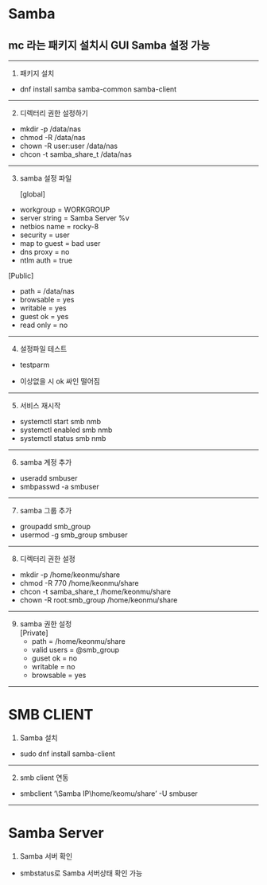 # Samba
## mc 라는 패키지 설치시 GUI Samba 설정 가능
-----------------
1. 패키지 설치
- dnf install samba samba-common samba-client
--------------------
2. 디렉터리 권한 설정하기
- mkdir -p /data/nas
- chmod -R /data/nas
- chown -R user:user /data/nas
- chcon -t samba_share_t /data/nas
------------------------
3. samba 설정 파일 </br>
    
    [global] </br>
  - workgroup = WORKGROUP </br>
  - server string = Samba Server %v </br>
  - netbios name = rocky-8 </br>
  - security = user </br>
  - map to guest = bad user </br>
  - dns proxy = no </br>
  - ntlm auth = true </br>

   [Public] </br>
 - path = /data/nas </br>
 - browsable = yes </br>
 - writable = yes </br>
 - guest ok = yes </br>
 - read only = no </br>
----------------------
4. 설정파일 테스트
- testparm
* 이상없을 시 ok 싸인 떨어짐
-----------------------------------------------
5. 서비스 재시작
- systemctl start smb nmb
- systemctl enabled smb nmb
- systemctl status smb nmb
-----------------------------------------------
6. samba 계정 추가
- useradd smbuser
- smbpasswd -a smbuser
-----------------------------------------------
7. samba 그룹 추가 
- groupadd smb_group
- usermod -g smb_group smbuser
-----------------------------------------------
8. 디렉터리 권한 설정
- mkdir -p /home/keonmu/share
- chmod -R 770 /home/keonmu/share
- chcon -t samba_share_t /home/keonmu/share
- chown -R root:smb_group /home/keonmu/share
-----------------------------------------------
9. samba 권한 설정 </br>
   [Private] </br>
   - path = /home/keonmu/share </br>
   - valid users = @smb_group </br>
   - guset ok = no </br>
   - writable = no </br>  
   - browsable = yes</br>
-----------------------------------------------
# SMB CLIENT
1. Samba 설치
- sudo dnf install samba-client
-----------------------------------------------
2. smb client 연동 </br>
- smbclient ‘\Samba IP\home/keomu/share’ -U smbuser </br>
----------------------------------------------
# Samba Server
1. Samba 서버 확인
- smbstatus로 Samba 서버상태 확인 가능
